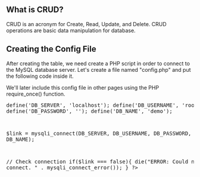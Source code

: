 ## What is CRUD?
<p> CRUD is an acronym for Create, Read, Update, and Delete. CRUD operations are basic data manipulation for database. </p>

## Creating the Config File
<p>After creating the table, we need create a PHP script in order to connect to the MySQL database server. Let's create a file named "config.php" and put the following code inside it.</p>
<p>We'll later include this config file in other pages using the PHP require_once() function.</p>
<pre>
<?php

define('DB_SERVER', 'localhost');
define('DB_USERNAME', 'root');
define('DB_PASSWORD', '');
define('DB_NAME', 'demo');
 

$link = mysqli_connect(DB_SERVER, DB_USERNAME, DB_PASSWORD, DB_NAME);
 
// Check connection
if($link === false){
    die("ERROR: Could not connect. " . mysqli_connect_error());
}
?>
</pre>

